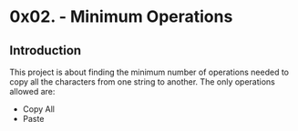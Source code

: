 # 0x02. - Minimum Operations

## Introduction

This project is about finding the minimum number of operations needed
to copy all the characters from one string to another.
The only operations allowed are:

- Copy All
- Paste
